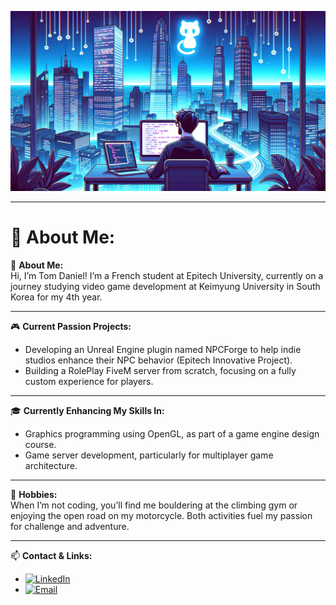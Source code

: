 ![Header Image](./HeaderImage.png)

---

# 💫 About Me:
🎤 **About Me:**  
Hi, I’m Tom Daniel! I’m a French student at Epitech University, currently on a journey studying video game development at Keimyung University in South Korea for my 4th year.

---

🎮 **Current Passion Projects:**  
- Developing an Unreal Engine plugin named NPCForge to help indie studios enhance their NPC behavior (Epitech Innovative Project).  
- Building a RolePlay FiveM server from scratch, focusing on a fully custom experience for players.

---

🎓 **Currently Enhancing My Skills In:**  
- Graphics programming using OpenGL, as part of a game engine design course.  
- Game server development, particularly for multiplayer game architecture.

---

🧗 **Hobbies:**  
When I’m not coding, you’ll find me bouldering at the climbing gym or enjoying the open road on my motorcycle. Both activities fuel my passion for challenge and adventure.

---

📫 **Contact & Links:** <br>
- [![LinkedIn](https://img.shields.io/badge/LinkedIn-blue?logo=linkedin&logoColor=white)](https://www.linkedin.com/in/tom-daniel)
- [![Email](https://img.shields.io/badge/Email-D14836?logo=gmail&logoColor=white)](mailto:tom.daniel@epitech.eu)
